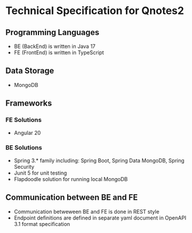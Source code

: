 # Technical Specification for Qnotes2

## Programming Languages

- BE (BackEnd) is written in Java 17
- FE (FrontEnd) is written in TypeScript

## Data Storage
- MongoDB

## Frameworks
### FE Solutions
- Angular 20
### BE Solutions
- Spring 3.* family including: Spring Boot, Spring Data MongoDB, Spring Security
- Junit 5 for unit testing
- Flapdoodle solution for running local MongoDB 

## Communication between BE and FE
- Communication betweween BE and FE is done in REST style
- Endpoint definitions are defined in separate yaml document in OpenAPI 3.1 format specification
